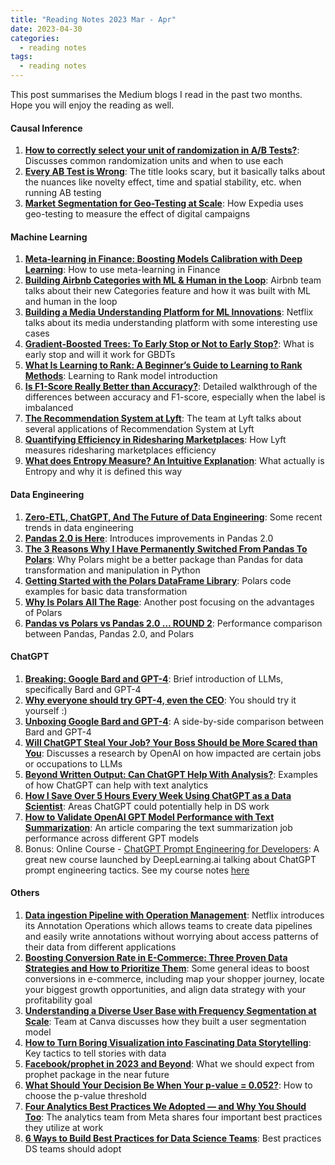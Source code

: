 ```yaml
---
title: "Reading Notes 2023 Mar - Apr"
date: 2023-04-30
categories:
  - reading notes
tags:
  - reading notes
---
```


This post summarises the Medium blogs I read in the past two months. Hope you will enjoy the reading as well.  


#### Causal Inference  
1. [**How to correctly select your unit of randomization in A/B Tests?**](https://medium.com/@riddhimansherlekar/how-to-correctly-select-your-unit-of-randomization-in-a-b-tests-c2c297caafbf): Discusses common randomization units and when to use each  
2. [**Every AB Test is Wrong**](https://medium.com/@pabloalcain/every-ab-test-is-wrong-496d748461c9): The title looks scary, but it basically talks about the nuances like novelty effect, time and spatial stability, etc. when running AB testing  
3. [**Market Segmentation for Geo-Testing at Scale**](https://medium.com/expedia-group-tech/market-segmentation-for-geo-testing-at-scale-8d593e0aa755): How Expedia uses geo-testing to measure the effect of digital campaigns  

#### Machine Learning  
1. [**Meta-learning in Finance: Boosting Models Calibration with Deep Learning**](https://alexrachnog.medium.com/meta-learning-in-finance-boosting-models-calibration-with-deep-learning-47c98d0d158c): How to use meta-learning in Finance  
2. [**Building Airbnb Categories with ML & Human in the Loop**](https://medium.com/airbnb-engineering/building-airbnb-categories-with-ml-human-in-the-loop-35b78a837725): Airbnb team talks about their new Categories feature and how it was built with ML and human in the loop  
3. [**Building a Media Understanding Platform for ML Innovations**](https://netflixtechblog.com/building-a-media-understanding-platform-for-ml-innovations-9bef9962dcb7): Netflix talks about its media understanding platform with some interesting use cases  
4. [**Gradient-Boosted Trees: To Early Stop or Not to Early Stop?**](https://towardsdatascience.com/gradient-boosting-to-early-stop-or-not-to-early-stop-5ea67ac09d83): What is early stop and will it work for GBDTs  
5. [**What Is Learning to Rank: A Beginner’s Guide to Learning to Rank Methods**](https://towardsdatascience.com/what-is-learning-to-rank-a-beginners-guide-to-learning-to-rank-methods-23bbb99ef38c): Learning to Rank model introduction  
6. [**Is F1-Score Really Better than Accuracy?**](https://towardsdatascience.com/is-f1-score-really-better-than-accuracy-5f87be75ae01): Detailed walkthrough of the differences between accuracy and F1-score, especially when the label is imbalanced  
7. [**The Recommendation System at Lyft**](https://eng.lyft.com/the-recommendation-system-at-lyft-67bc9dcc1793): The team at Lyft talks about several applications of Recommendation System at Lyft  
8. [**Quantifying Efficiency in Ridesharing Marketplaces**](https://eng.lyft.com/quantifying-efficiency-in-ridesharing-marketplaces-affd53043db2): How Lyft measures ridesharing marketplaces efficiency  
9. [**What does Entropy Measure? An Intuitive Explanation**](https://towardsdatascience.com/what-does-entropy-measure-an-intuitive-explanation-a7f7e5d16421): What actually is Entropy and why it is defined this way  


#### Data Engineering  
1. [**Zero-ETL, ChatGPT, And The Future of Data Engineering**](https://towardsdatascience.com/zero-etl-chatgpt-and-the-future-of-data-engineering-71849642ad9c): Some recent trends in data engineering  
2. [**Pandas 2.0 is Here**](https://medium.com/@darshilp/pandas-2-0-is-here-427b026ab913): Introduces improvements in Pandas 2.0  
3. [**The 3 Reasons Why I Have Permanently Switched From Pandas To Polars**](https://towardsdatascience.com/the-3-reasons-why-i-have-permanently-switched-from-pandas-to-polars-b41d013a787b): Why Polars might be a better package than Pandas for data transformation and manipulation in Python  
4. [**Getting Started with the Polars DataFrame Library**](https://towardsdatascience.com/getting-started-with-the-polars-dataframe-library-6f9e1c014c5c): Polars code examples for basic data transformation  
5. [**Why Is Polars All The Rage**](https://medium.com/@SeattleDataGuy/why-is-polars-all-the-rage-c9216894894d): Another post focusing on the advantages of Polars  
6. [**Pandas vs Polars vs Pandas 2.0 … ROUND 2**](https://levelup.gitconnected.com/pandas-vs-polars-vs-pandas-2-0-round-2-e1b9acc0f52f): Performance comparison between Pandas, Pandas 2.0, and Polars  

#### ChatGPT
1. [**Breaking: Google Bard and GPT-4**](https://kozyrkov.medium.com/breaking-google-bard-and-gpt-4-354acebe545c): Brief introduction of LLMs, specifically Bard and GPT-4    
2. [**Why everyone should try GPT-4, even the CEO**](https://kozyrkov.medium.com/why-everyone-should-try-gpt-4-even-the-ceo-1a00367c4c12): You should try it yourself :)  
3. [**Unboxing Google Bard and GPT-4**](https://towardsdatascience.com/unboxing-google-bard-and-gpt-4-811896adf0e2): A side-by-side comparison between Bard and GPT-4  
4. [**Will ChatGPT Steal Your Job? Your Boss Should be More Scared than You**](https://medium.com/@ignacio.de.gregorio.noblejas/will-chatgpt-steal-your-job-2f4c0bf2716a): Discusses a research by OpenAI on how impacted are certain jobs or occupations to LLMs  
5. [**Beyond Written Output: Can ChatGPT Help With Analysis?**](https://blog.startupstash.com/beyond-written-output-can-chatgpt-help-with-analysis-e2ca38b7d1a7): Examples of how ChatGPT can help with text analytics  
6. [**How I Save Over 5 Hours Every Week Using ChatGPT as a Data Scientist**](https://levelup.gitconnected.com/how-i-save-over-5-hours-every-week-using-chatgpt-as-a-data-scientist-715fb5fd68d): Areas ChatGPT could potentially help in DS work  
7. [**How to Validate OpenAI GPT Model Performance with Text Summarization**](https://towardsdatascience.com/how-to-validate-openai-gpt-model-performance-with-text-summarization-298978fea764): An article comparing the text summarization job performance across different GPT models  
8. Bonus: Online Course - [ChatGPT Prompt Engineering for Developers](https://www.deeplearning.ai/short-courses/chatgpt-prompt-engineering-for-developers/): A great new course launched by DeepLearning.ai talking about ChatGPT prompt engineering tactics. See my course notes [here](https://yudong-94.github.io/personal-website/blog/ChatGPTPromptEngineering/)  


#### Others
1. [**Data ingestion Pipeline with Operation Management**](https://netflixtechblog.medium.com/data-ingestion-pipeline-with-operation-management-3c5c638740a8): Netflix introduces its Annotation Operations which allows teams to create data pipelines and easily write annotations without worrying about access patterns of their data from different applications  
2. [**Boosting Conversion Rate in E-Commerce: Three Proven Data Strategies and How to Prioritize Them**](https://ivylc.medium.com/boosting-conversion-rate-in-e-commerce-three-proven-data-strategies-and-how-to-prioritize-them-751c1d3df74a): Some general ideas to boost conversions in e-commerce, including map your shopper journey, locate your biggest growth opportunities, and align data strategy with your profitability goal  
3. [**Understanding a Diverse User Base with Frequency Segmentation at Scale**](https://canvatechblog.com/understanding-a-diverse-user-base-with-frequency-segmentation-at-scale-34dc285f0f75): Team at Canva discusses how they built a user segmentation model  
4. [**How to Turn Boring Visualization into Fascinating Data Storytelling**](https://medium.com/@alaa511str/how-to-turn-boring-visualization-into-fascinating-data-storytelling-d7b69e8b2a6c): Key tactics to tell stories with data  
5. [**Facebook/prophet in 2023 and Beyond**](https://medium.com/@cuongduong_35162/facebook-prophet-in-2023-and-beyond-c5086151c138): What we should expect from prophet package in the near future  
6. [**What Should Your Decision Be When Your p-value = 0.052?**](https://towardsdatascience.com/what-should-your-decision-be-when-your-p-value-0-052-1d50f9d4d2c5): How to choose the p-value threshold  
7. [**Four Analytics Best Practices We Adopted — and Why You Should Too**](https://medium.com/@AnalyticsAtMeta/four-analytics-best-practices-we-adopted-and-why-you-should-too-a1058ce5f8af): The analytics team from Meta shares four important best practices they utilize at work  
8. [**6 Ways to Build Best Practices for Data Science Teams**](https://towardsdatascience.com/6-ways-to-build-best-practices-for-data-science-teams-ca9b83fb269d): Best practices DS teams should adopt  
